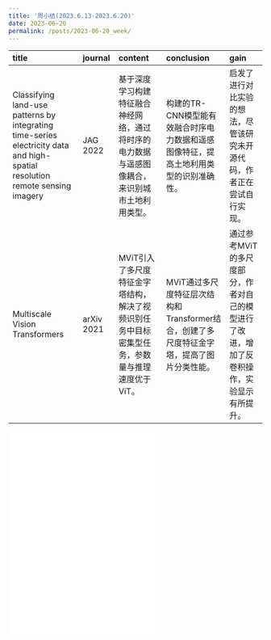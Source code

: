 ```yaml
---
title: '周小结(2023.6.13-2023.6.20)'
date: 2023-06-20
permalink: /posts/2023-06-20_week/
---
```

| title                                                                                                                        | journal    | content                                                                                        | conclusion                                                                                | gain                                                                                       |
|:-----------------------------------------------------------------------------------------------------------------------------|:-----------|:-----------------------------------------------------------------------------------------------|:------------------------------------------------------------------------------------------|:-------------------------------------------------------------------------------------------|
| Classifying land-use patterns by integrating time-series electricity data and high-spatial resolution remote sensing imagery | JAG 2022   | 基于深度学习构建特征融合神经网络，通过将时序的电力数据与遥感图像耦合，来识别城市土地利用类型。 | 构建的TR-CNN模型能有效融合时序电力数据和遥感图像特征，提高土地利用类型的识别准确性。      | 启发了进行对比实验的想法，尽管该研究未开源代码，作者正在尝试自行实现。                     |
| Multiscale Vision Transformers                                                                                               | arXiv 2021 | MViT引入了多尺度特征金字塔结构，解决了视频识别任务中目标密集型任务，参数量与推理速度优于ViT。  | MViT通过多尺度特征层次结构和Transformer结合，创建了多尺度特征金字塔，提高了图片分类性能。 | 通过参考MViT的多尺度部分，作者对自己的模型进行了改进，增加了反卷积操作，实验显示有所提升。 |

<embed src="/files/post/2023-06-20-week.pdf" type="application/pdf" height="400px" />
    